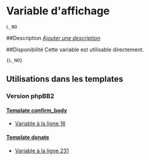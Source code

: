 # Variable d'affichage
```
L_NO
```


##Description
[*Ajouter une description*](https://fa-tvars.appspot.com/var/L_NO)

##Disponibilité
Cette variable est utilisable directement.

```html
{L_NO}
```

## Utilisations dans les templates

### Version phpBB2

#### [Template confirm_body](subsilver/confirm_body.md#readme)
* [Variable &agrave; la ligne 16](../subsilver/confirm_body.tpl#L16)

#### [Template donate](subsilver/donate.md#readme)
* [Variable &agrave; la ligne 231](../subsilver/donate.tpl#L231)